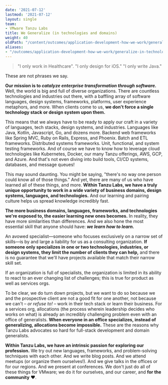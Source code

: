 ```yaml
---
date: '2021-07-12'
lastmod: '2021-07-12'
layout: single
team:
- VMware Tanzu Labs
title: We Generalize (in technologies and domains)
weight: 40
oldPath: "/content/outcomes/application-development-how-we-work/generalize-in-technologies-and-domains.md"
aliases:
- "/outcomes/application-development-how-we-work/generalize-in-technologies-and-domains"
---
```


> "I only work in Healthcare".
> "I only design for iOS."
> "I only write Java."

These are not phrases we say.

**Our mission is to _catalyze enterprise transformation through software._** Well, the world is big and full of diverse organizations. There are countless technologies and industries out there, with a baffling array of software languages, design systems, frameworks, platforms, user experience metaphors, and more. When clients come to us, **we don't force a single technology stack or design system upon them.**

This means that we always have to be ready to apply our craft in a variety of languages, tech stacks, design systems, and industries. Languages like Java, Kotlin, Javascript, Go, and dozens more. Backend web frameworks like Spring MVC, Ruby on Rails, Express, and Phoenix. Batch and ETL frameworks. Distributed systems frameworks. Unit, functional, and system testing frameworks. And of course we have to know how to leverage cloud technologies like Kubernetes, Docker, our many Tanzu offerings, AWS, GCP, and Azure. And that's not even diving into build tools, CI/CD systems, databases, and message queues!

This may sound daunting. You might be saying, "there's no way one person could know all of those things." And yet, there are many of us who have learned all of these things, and more. **Within Tanzu Labs, we have a truly unique opportunity to work in a wide variety of business domains, design systems, languages, and technologies.** And our learning and pairing culture helps us spread knowledge incredibly fast.

**The more business domains, languages, frameworks, and technologies we're exposed to, the easier learning new ones becomes.** In reality, they have more similarities than differences. And we also hone the most essential skill that anyone should have: **_we learn how to learn._**

An avowed specialist—someone who focuses exclusively on a narrow set of skills—is by and large a liability for us as a consulting organization. **If someone only specializes in one or two technologies, industries, or design systems, they  limit the number of clients they can help,** and there is no guarantee that we'll have projects available that match their narrow skill set.

If an organization is full of specialists, the organization is limited in its ability to react to an ever changing list of challenges; this is true for product as well as services orgs.

To be clear, we do turn down projects, but we want to do so because we and the prospective client are not a good fit for one another, not because we can't – _or refuse to!_ – work in their tech stack or learn their business. For a services org, allocations (the process wherein leadership decides who works on what) is already an incredibly challenging problem even with an office of generalists. **When everyone in an office specializes, instead of generalizing, allocations become impossible.** These are the reasons why Tanzu Labs advocates so hard for full-stack development and domain generalists.

**Within Tanzu Labs, we have an intrinsic passion for exploring our profession.** We try out new languages, frameworks, and problem-solving techniques with each other. And we write blog posts. And we attend meetups (or organize them ourselves!). And we give talks in the offices or for our regions. And we present at conferences. We don't just do all of these things for VMware; we do it for ourselves, and our career, and **for the community** ❤️.